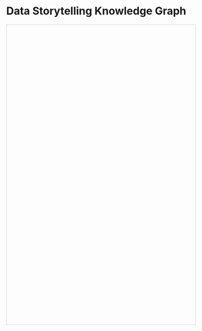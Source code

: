 <!DOCTYPE html>
<html>
<head>
    <title>Data Storytelling Knowledge Graph</title>
    <script type="text/javascript" src="https://cdnjs.cloudflare.com/ajax/libs/vis/4.21.0/vis.min.js"></script>
    <link href="https://cdnjs.cloudflare.com/ajax/libs/vis/4.21.0/vis.min.css" rel="stylesheet" type="text/css" />
    <style>
        #mynetwork {
            width: 100%;
            height: 800px;
            border: 1px solid lightgray;
        }
    </style>
</head>
<body>
<h1>Data Storytelling Knowledge Graph</h1>
<div id="mynetwork"></div>
<script>
    // Define nodes with main groups, subgroups, and sub-nodes
    var nodes = new vis.DataSet([
        // Main Group
        { id: 1, label: "Data Collection and Preparation", group: "Main" },
        
        // Sub-Groups
        { id: 2, label: "Data Sources", group: "Sub" },
        { id: 3, label: "Data Types", group: "Sub" },
        { id: 4, label: "Data Quality", group: "Sub" },
        { id: 5, label: "Data Cleaning", group: "Sub" },
        { id: 6, label: "Data Transformation", group: "Sub" },

        // Sub-Nodes under Data Sources
        { id: 7, label: "APIs", group: "Leaf" },
        { id: 8, label: "Databases", group: "Leaf" },
        { id: 9, label: "Spreadsheets", group: "Leaf" },
        { id: 10, label: "Sensors", group: "Leaf" },

        // Sub-Nodes under Data Types
        { id: 11, label: "Structured", group: "Leaf" },
        { id: 12, label: "Unstructured", group: "Leaf" },
        { id: 13, label: "Semi-structured", group: "Leaf" },

        // Sub-Nodes under Data Quality
        { id: 14, label: "Accuracy", group: "Leaf" },
        { id: 15, label: "Completeness", group: "Leaf" },
        { id: 16, label: "Consistency", group: "Leaf" },

        // Sub-Nodes under Data Cleaning
        { id: 17, label: "Removing Duplicates", group: "Leaf" },
        { id: 18, label: "Handling Missing Values", group: "Leaf" },
        { id: 19, label: "Outlier Detection", group: "Leaf" },

        // Sub-Nodes under Data Transformation
        { id: 20, label: "Normalization", group: "Leaf" },
        { id: 21, label: "Aggregation", group: "Leaf" },
        { id: 22, label: "Encoding", group: "Leaf" },

        { id: 23, label: "Data Analysis", group: "Main" },
        { id: 24, label: "Statistical Analysis", group: "Sub" },
        { id: 25, label: "Exploratory Data Analysis (EDA)", group: "Sub" },
        { id: 26, label: "Techniques", group: "Sub" },
        { id: 27, label: "Tools", group: "Sub" },

        {id: 28, label: "Modeling", group: "Sub" },

        // Nodes under Statistical Analysis
        { id: 29, label: "Mean", group: "Statistical Analysis" },
        { id: 30, label: "Median", group: "Statistical Analysis" },
        { id: 31, label: "Standard Deviation", group: "Statistical Analysis" },
        { id: 32, label: "Correlation", group: "Statistical Analysis" },

            // Nodes under EDA
        { id: 33, label: "Histograms", group: "EDA" },
        { id: 34, label: "Box Plots", group: "EDA" },
        { id: 35, label: "Scatter Plots", group: "EDA" },

            // Nodes under Techniques
        { id: 36, label: "Clustering", group: "Techniques" },
        { id: 37, label: "Regression", group: "Techniques" },
        { id: 38, label: "Classification", group: "Techniques" },

            // Nodes under Tools
        { id: 39, label: "Excel", group: "Tools" },
        { id: 40, label: "R", group: "Tools" },
        { id: 41, label: "Python (Scikit-learn)", group: "Tools" },
        { id: 42, label: "SAS", group: "Tools" },

        //Nodes under Modelling

        { id: 43, label: "Regression", group: "modeling"},
        { id: 44, label: "Classification", group: "modeling" },
        { id: 45, label: "Clustering", group: "modeling" },

        { id: 46, label: "Visualization Techniques", group: "Main" },
        { id: 47, label: "Chart Types", group: "Sub" },
        { id: 48, label: "Advanced Visuals", group: "Sub" },
        { id: 49, label: "Dashboards", group: "Sub" },
        { id: 50, label: "Tools", group: "Sub" },
        { id: 51, label: "Model Interpretability", group: "Sub" },
        { id: 52, label: "Feature Importance Plots", group: "Sub" },
        { id: 53, label: "Confusion Matrix Visualization", group: "Sub" },
        { id: 54, label: "Clustering Visualization", group: "Sub" },

        // Chart Types Leaf Nodes
        { id: 55, label: "Bar Chart", group: "Leaf" },
        { id: 56, label: "Line Chart", group: "Leaf" },
        { id: 57, label: "Pie Chart", group: "Leaf" },
        { id: 58, label: "Scatter Plot", group: "Leaf" },
        { id: 59, label: "Heatmap", group: "Leaf" },
        { id: 60, label: "Bubble Chart", group: "Leaf" },

        // Advanced Visuals Leaf Nodes
        { id: 61, label: "Tree Maps", group: "Leaf" },
        { id: 62, label: "Chord Diagrams", group: "Leaf" },
        { id: 63, label: "Network Graphs", group: "Leaf" },

        // Dashboards Leaf Nodes
        { id: 64, label: "Real-time Dashboards", group: "Leaf" },
        { id: 65, label: "KPI Dashboards", group: "Leaf" },

        // Tools Leaf Nodes
        { id: 66, label: "Tableau", group: "Leaf" },
        { id: 67, label: "Power BI", group: "Leaf" },
        { id: 68, label: "D3.js", group: "Leaf" },
        { id: 69, label: "Matplotlib", group: "Leaf" },
        { id: 70, label: "Seaborn", group: "Leaf" },

        // Model Interpretability Leaf Nodes
        { id: 71, label: "SHAP", group: "Leaf" },
        { id: 72, label: "LIME", group: "Leaf" },

        // Feature Importance Plots Leaf Nodes
        { id: 73, label: "Gain Charts", group: "Leaf" },
        { id: 74, label: "Permutation Importance", group: "Leaf" },

        // Confusion Matrix Visualization Leaf Nodes
        { id: 75, label: "ROC Curve", group: "Leaf" },
        { id: 76, label: "Precision-Recall Curve", group: "Leaf" },

        // Clustering Visualization Leaf Nodes
        { id: 77, label: "Dendrograms", group: "Leaf" },
        { id: 78, label: "Silhouette Analysis", group: "Leaf" },

        // Narrative Structure
        { id: 79, label: "Narrative Structure", group: "Main" },
        { id: 80, label: "Story Components", group: "Sub" },
        { id: 81, label: "Hooks", group: "Sub"},
        { id: 82, label: "Context", group: "Sub"},
        { id: 83, label: "Techniques", group: "Sub"},
        { id: 84, label: "Setup", group: "Leaf" },
        { id: 85, label: "Conflict", group: "Leaf" },
        { id: 86, label: "Resolution", group: "Leaf" },
        { id: 87, label: "Surprising Stats", group: "Leaf" },
        { id: 88, label: "Questions", group: "Leaf" },
        { id: 89, label: "Visual Anomalies", group: "Leaf" },
        { id: 90, label: "Historical Trends", group: "Leaf" },
        { id: 91, label: "Industry Benchmarks", group: "Leaf" },
        { id: 92, label: "Chronological Storytelling", group: "Leaf" },
        { id: 93, label: "Cause-Effect", group: "Leaf" },
        { id: 94, label: "Contrast", group: "Leaf" },

        { id: 95, label: "Audience Engagement", group: "Main" },
        { id: 96, label: "Audience Types", group: "Sub" },
        { id: 97, label: "Personalization", group: "Sub" },
        { id: 98, label: "Feedback Loops", group: "Sub" },
        { id: 99, label: "Executives", group: "Leaf" },
        { id: 100, label: "Analysts", group: "Leaf" },
        { id: 101, label: "General Public", group: "Leaf" },
        { id: 102, label: "Localization", group: "Leaf" },
        { id: 103, label: "Relevance", group: "Leaf" },
        { id: 104, label: "Accessibility", group: "Leaf" },
        { id: 105, label: "Polls", group: "Leaf" },
        { id: 106, label: "Comments", group: "Leaf" },
        { id: 107, label: "Live Q&A", group: "Leaf" },

        { id: 108, label: "Technologies and Tools", group: "Main" },
        { id: 109, label: "AI and Automation", group: "Sub" },
        { id: 110, label: "GPT for Narrative Generation", group: "Leaf" },
        { id: 111, label: "LLMs for Summarization", group: "Leaf" },
        { id: 112, label: "Tools", group: "Sub" },
        { id: 113, label: "Canva", group: "Leaf" },
        { id: 114, label: "Infogram", group: "Leaf" },
        { id: 115, label: "Flourish", group: "Leaf" },
        { id: 116, label: "Streamlit for Dynamic Visualizations", group: "Leaf" },

        { id: 117, label: "Ethics and Bias", group: "Main" },
        { id: 118, label: "Bias Types", group: "Sub" },
        { id: 119, label: "Sampling Bias", group: "Leaf" },
        { id: 120, label: "Algorithmic Bias", group: "Leaf" },
        { id: 121, label: "Ethics", group: "Sub" },
        { id: 122, label: "Data Privacy", group: "Leaf" },
        { id: 123, label: "Transparency", group: "Leaf" },
        { id: 124, label: "Misleading Visuals", group: "Leaf" },
        { id: 125, label: "Frameworks", group: "Sub" },
        { id: 126, label: "FAIR Principles", group: "Leaf" },

        { id: 127, label: "Interactivity and Advanced Features", group: "Main" },
        { id: 128, label: "Interactive Charts", group: "Sub" },
        { id: 129, label: "Zoom", group: "Leaf" },
        { id: 130, label: "Hover Effects", group: "Leaf" },
        { id: 131, label: "Drill-Down Features", group: "Sub" },
        { id: 132, label: "Hierarchical Data Exploration", group: "Leaf" },
        { id: 133, label: "User Inputs", group: "Sub" },
        { id: 134, label: "Filters", group: "Leaf" },
        { id: 135, label: "Dynamic Parameters", group: "Leaf" },
        
        //Data Source Extended
        { id: 136, label: "Feature Engineering", group: "Sub" },
        { id: 137, label: "Feature Selection", group: "Leaf" },
        { id: 138, label: "Feature Scaling", group: "Leaf" },
        { id: 139, label: "Feature Extraction", group: "Leaf" },

        // Synthetic Data
        { id: 140, label: "Synthetic Data", group: "Sub" },
        { id: 141, label: "GANs", group: "Leaf" },
        { id: 142, label: "Data Augmentation", group: "Leaf" },

        // Data Labeling
        { id: 143, label: "Data Labeling", group: "Sub" },
        { id: 144, label: "Manual Labeling", group: "Leaf" },
        { id: 145, label: "Automated Labeling", group: "Leaf" },
        { id: 146, label: "Crowdsourced Labeling", group: "Leaf" },

        // Data Imbalance Solutions
        { id: 147, label: "Data Imbalance Solutions", group: "Sub" },
        { id: 148, label: "SMOTE", group: "Leaf" },
        { id: 149, label: "Oversampling", group: "Leaf" },
        { id: 150, label: "Undersampling", group: "Leaf" },

          // Add nodes for Modeling
        { id: 151, label: "Supervised Learning", group: "Sub" },
        { id: 152, label: "Regression", group: "Leaf" },
        { id: 153, label: "Classification", group: "Leaf" },

        { id: 154, label: "Unsupervised Learning", group: "Sub" },
        { id: 155, label: "K-Means", group: "Leaf" },
        { id: 156, label: "DBSCAN", group: "Leaf" },
        { id: 157, label: "Hierarchical Clustering", group: "Leaf" },

        { id: 158, label: "Deep Learning", group: "Sub" },
        { id: 159, label: "Neural Networks", group: "Leaf" },
        { id: 160, label: "CNNs", group: "Leaf" },
        { id: 161, label: "RNNs", group: "Leaf" },
        { id: 162, label: "Transformers", group: "Leaf" },

        { id: 163, label: "Dimensionality Reduction", group: "Sub" },
        { id: 164, label: "PCA", group: "Leaf" },
        { id: 165, label: "t-SNE", group: "Leaf" },
        { id: 166, label: "UMAP", group: "Leaf" },

        { id: 167, label: "Time-Series Analysis", group: "Sub" },
        { id: 168, label: "ARIMA", group: "Leaf" },
        { id: 169, label: "LSTMs for Forecasting", group: "Leaf" },

        { id: 170, label: "Model Evaluation Metrics", group: "Sub" },
        { id: 171, label: "Accuracy", group: "Leaf" },
        { id: 172, label: "Precision", group: "Leaf" },
        { id: 173, label: "Recall", group: "Leaf" },
        { id: 174, label: "F1-Score", group: "Leaf" },
        { id: 175, label: "RMSE", group: "Leaf" }
    ]);


    // Define edges to connect nodes logically
    var edges = new vis.DataSet([
        // Connect Main Group to Sub-Groups
        { from: 1, to: 2 },
        { from: 1, to: 3 },
        { from: 1, to: 4 },
        { from: 1, to: 5 },
        { from: 1, to: 6 },
        { from: 1, to: 136 },
        { from: 1, to: 140 },
        { from: 1, to: 143 },
        { from: 1, to: 147 },

        { from: 28, to: 29 },
        { from: 28, to: 30 },
        { from: 28, to: 31 },
        { from: 28, to: 32 },

        // Connect Sub-Groups to Sub-Nodes
        { from: 2, to: 7 },
        { from: 2, to: 8 },
        { from: 2, to: 9 },
        { from: 2, to: 10 },

        { from: 3, to: 11 },
        { from: 3, to: 12 },
        { from: 3, to: 13 },

        { from: 4, to: 14 },
        { from: 4, to: 15 },
        { from: 4, to: 16 },

        { from: 5, to: 17 },
        { from: 5, to: 18 },
        { from: 5, to: 19 },

        { from: 6, to: 20 },
        { from: 6, to: 21 },
        { from: 6, to: 22 },

        { from: 23, to: 24 },
        { from: 23, to: 25 },
        { from: 23, to: 26 },
        { from: 23, to: 27 },

        { from: 24, to: 29 },
        { from: 24, to: 30 },
        { from: 24, to: 31 },
        { from: 24, to: 32 },

        { from: 25, to: 33 },
        { from: 25, to: 34 },
        { from: 25, to: 35 },

        { from: 26, to: 36 },
        { from: 26, to: 37 },
        { from: 26, to: 38 },

        { from: 27, to: 39 },
        { from: 27, to: 40 },
        { from: 27, to: 41 },
        { from: 27, to: 42 },

        { from: 28, to: 43 },
        { from: 28, to: 44 },
        { from: 28, to: 45 },

        { from: 46, to: 47 },
        { from: 46, to: 48 },
        { from: 46, to: 49 },
        { from: 46, to: 50 },
        { from: 46, to: 51 },
        { from: 46, to: 52 },
        { from: 46, to: 53 },
        { from: 46, to: 54 },

            // Connections for Chart Types
        { from: 47, to: 55 },
        { from: 47, to: 56 },
        { from: 47, to: 57 },
        { from: 47, to: 58 },
        { from: 47, to: 59 },
        { from: 47, to: 60 },

            // Connections for Advanced Visuals
        { from: 48, to: 61 },
        { from: 48, to: 62 },
        { from: 48, to: 63 },

            // Connections for Dashboards
        { from: 49, to: 64 },
        { from: 49, to: 65 },

            // Connections for Tools
        { from: 50, to: 66 },
        { from: 50, to: 67 },
        { from: 50, to: 68 },
        { from: 50, to: 69 },
        { from: 50, to: 70 },

            // Connections for Model Interpretability
        { from: 51, to: 71 },
        { from: 51, to: 72 },

            // Connections for Feature Importance Plots
        { from: 52, to: 73 },
        { from: 52, to: 74 },

            // Connections for Confusion Matrix Visualization
        { from: 53, to: 75 },
        { from: 53, to: 76 },

            // Connections for Clustering Visualization
        { from: 54, to: 77 },
        { from: 54, to: 78 },

        { from: 79, to: 80 },
        { from: 79, to: 81 },
        { from: 79, to: 82 },
        { from: 79, to: 83 },
        { from: 80, to: 84 },
        { from: 80, to: 85 },
        { from: 80, to: 86 },
        { from: 81, to: 87 },
        { from: 81, to: 88 },
        { from: 81, to: 89 },
        { from: 82, to: 90 },
        { from: 82, to: 91 },
        { from: 83, to: 92 },
        { from: 83, to: 93 },
        { from: 83, to: 94 },

        { from: 95, to: 96 },
        { from: 95, to: 97 },
        { from: 95, to: 98 },
        { from: 96, to: 99 },
        { from: 96, to: 100 },
        { from: 96, to: 101 },
        { from: 97, to: 102 },
        { from: 97, to: 103 },
        { from: 97, to: 104 },
        { from: 98, to: 105 },
        { from: 98, to: 106 },
        { from: 98, to: 107 },

        { from: 108, to: 109 },
        { from: 109, to: 110 },
        { from: 109, to: 111 },
        { from: 108, to: 112 },
        { from: 112, to: 113 },
        { from: 112, to: 114 },
        { from: 112, to: 115 },
        { from: 112, to: 116 },

        { from: 117, to: 118 },
        { from: 118, to: 119 },
        { from: 118, to: 120 },
        { from: 117, to: 121 },
        { from: 121, to: 122 },
        { from: 121, to: 123 },
        { from: 121, to: 124 },
        { from: 117, to: 125 },
        { from: 125, to: 126 },

        { from: 127, to: 128 },
        { from: 128, to: 129 },
        { from: 128, to: 130 },
        { from: 127, to: 131 },
        { from: 131, to: 132 },
        { from: 127, to: 133 },
        { from: 133, to: 134 },
        { from: 133, to: 135 },

        // Feature Engineering Edges
        { from: 136, to: 137 },
        { from: 136, to: 138 },
        { from: 136, to: 139 },

        // Synthetic Data Edges
        { from: 140, to: 141 },
        { from: 140, to: 142 },

        // Data Labeling Edges
        { from: 143, to: 144 },
        { from: 143, to: 145 },
        { from: 143, to: 146 },

        // Data Imbalance Solutions Edges
        { from: 147, to: 148 },
        { from: 147, to: 149 },
        { from: 147, to: 150 },

        { from: 28, to: 151 }, // Modeling -> Supervised Learning
        { from: 151, to: 152 }, // Supervised Learning -> Regression
        { from: 151, to: 153 }, // Supervised Learning -> Classification

        { from: 28, to: 154 }, // Modeling -> Unsupervised Learning
        { from: 154, to: 155 }, // Unsupervised Learning -> K-Means
        { from: 154, to: 156 }, // Unsupervised Learning -> DBSCAN
        { from: 154, to: 157 }, // Unsupervised Learning -> Hierarchical Clustering

        { from: 28, to: 158 }, // Modeling -> Deep Learning
        { from: 158, to: 159 }, // Deep Learning -> Neural Networks
        { from: 158, to: 160 }, // Deep Learning -> CNNs
        { from: 158, to: 161 }, // Deep Learning -> RNNs
        { from: 158, to: 162 }, // Deep Learning -> Transformers

        { from: 28, to: 163 }, // Modeling -> Dimensionality Reduction
        { from: 163, to: 164 }, // Dimensionality Reduction -> PCA
        { from: 163, to: 165 }, // Dimensionality Reduction -> t-SNE
        { from: 163, to: 166 }, // Dimensionality Reduction -> UMAP

        { from: 28, to: 167 }, // Modeling -> Time-Series Analysis
        { from: 167, to: 168 }, // Time-Series Analysis -> ARIMA
        { from: 167, to: 169 }, // Time-Series Analysis -> LSTMs for Forecasting

        { from: 28, to: 170 }, // Modeling -> Model Evaluation Metrics
        { from: 170, to: 171 }, // Model Evaluation Metrics -> Accuracy
        { from: 170, to: 172 }, // Model Evaluation Metrics -> Precision
        { from: 170, to: 173 }, // Model Evaluation Metrics -> Recall
        { from: 170, to: 174 }, // Model Evaluation Metrics -> F1-Score
        { from: 170, to: 175 }  // Model Evaluation Metrics -> RMSE
    ]);

    // Create a network
    var container = document.getElementById("mynetwork");
    var data = {
        nodes: nodes,
        edges: edges
    };
    var options = {
        groups: {
            Main: { color: { background: "#FF6F61" }, font: { color: "#fff" } },
            Sub: { color: { background: "#6BAED6" }, font: { color: "#fff" } },
            Leaf: { color: { background: "#FDD835" }, font: { color: "#000" } }
        },
        physics: {
            enabled: true,
            solver: "forceAtlas2Based"
        },
        interaction: {
            hover: true
        }
    };
    var network = new vis.Network(container, data, options);
</script>
</body>
</html>
